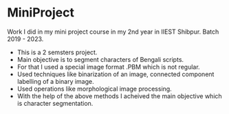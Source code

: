 # MiniProject
Work I did in my mini project course in my 2nd year in IIEST Shibpur. Batch 2019 - 2023.
* This is a 2 semsters project.
* Main objective is to segment characters of Bengali scripts.
* For that I used a special image format .PBM which is not regular.
* Used techniques like binarization of an image, connected component labelling of a binary image.
* Used operations like morphological image processing.
* With the help of the above methods I acheived the main objective which is character segmentation.
